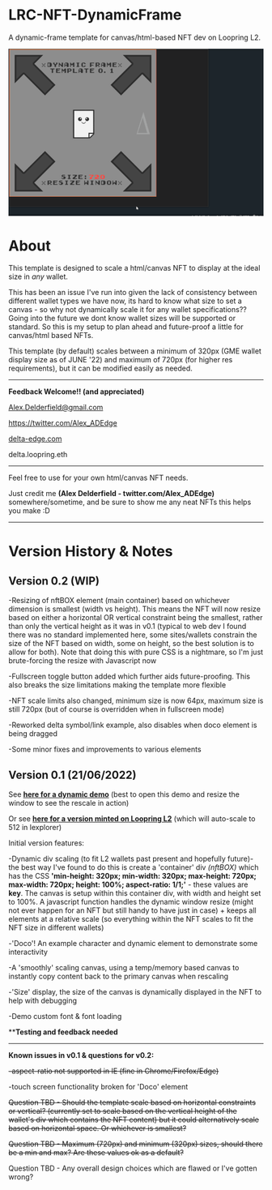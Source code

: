 # LRC-NFT-DynamicFrame
A dynamic-frame template for canvas/html-based NFT dev on Loopring L2.

![v0.1IMGDEMO](dynamic_resize01op2.gif)

# About
This template is designed to scale a html/canvas NFT to display at the ideal size in _any_ wallet.

This has been an issue I've run into given the lack of consistency between different wallet types we have now, its hard to know what size to set a canvas - so why not dynamically scale it for any wallet specifications?? Going into the future we dont know wallet sizes will be supported or standard. So this is my setup to plan ahead and future-proof a little for canvas/html based NFTs.

This template (by default) scales between a minimum of 320px (GME wallet display size as of JUNE '22) and maximum of 720px (for higher res requirements), but it can be modified easily as needed.

<hr>

**Feedback Welcome!! (and appreciated)**

Alex.Delderfield@gmail.com

https://twitter.com/Alex_ADEdge

[delta-edge.com](http://www.delta-edge.com/)

delta.loopring.eth

<hr>

Feel free to use for your own html/canvas NFT needs.

Just credit me **(Alex Delderfield - twitter.com/Alex_ADEdge)** somewhere/sometime, and be sure to show me any neat NFTs this helps you make :D

<hr>

# Version History & Notes

## Version 0.2 (WIP)

-Resizing of nftBOX element (main container) based on whichever dimension is smallest (width vs height). This means the NFT will now resize based on either a horizontal OR vertical constraint being the smallest, rather than only the vertical height as it was in v0.1 (typical to web dev I found there was no standard implemented here, some sites/wallets constrain the size of the NFT based on width, some on height, so the best solution is to allow for both). Note that doing this with pure CSS is a nightmare, so I'm just brute-forcing the resize with Javascript now

-Fullscreen toggle button added which further aids future-proofing. This also breaks the size limitations making the template more flexible

-NFT scale limits also changed, minimum size is now 64px, maximum size is still 720px (but of course is overridden when in fullscreen mode)

-Reworked delta symbol/link example, also disables when doco element is being dragged

-Some minor fixes and improvements to various elements

## Version 0.1 (21/06/2022)

See [**here for a dynamic demo**](http://delta-edge.com/DynamicFrameDemo/) (best to open this demo and resize the window to see the rescale in action)

Or see [**here for a version minted on Loopring L2**](https://lexplorer.io/nfts/0x22b60c6ff19b6590216d5a45a96de404cd1897d3-0-0xfe23138c751c8146f2787738ba63333240508901-0xd5cf18b4c18caabc96610b6cec708b99470140a339dd1eae8697321da0b61a8d-5) (which will auto-scale to 512 in lexplorer)

Initial version features:

-Dynamic div scaling (to fit L2 wallets past present and hopefully future)- the best way I've found to do this is create a 'container' div _(nftBOX)_ which has the CSS **'min-height: 320px; min-width: 320px; max-height: 720px; max-width: 720px; height: 100%; aspect-ratio: 1/1;'** - these values are **key**. The canvas is setup within this container div, with width and height set to 100%. A javascript function handles the dynamic window resize (might not ever happen for an NFT but still handy to have just in case) + keeps all elements at a relative scale (so everything within the NFT scales to fit the NFT size in different wallets)

-'Doco'! An example character and dynamic element to demonstrate some interactivity

-A 'smoothly' scaling canvas, using a temp/memory based canvas to instantly copy content back to the primary canvas when rescaling

-'Size' display, the size of the canvas is dynamically displayed in the NFT to help with debugging

-Demo custom font & font loading

****Testing and feedback needed**

<hr>

**Known issues in v0.1 & questions for v0.2:**

~~-aspect-ratio not supported in IE (fine in Chrome/Firefox/Edge)~~

-touch screen functionality broken for 'Doco' element

~~Question TBD - Should the template scale based on horizontal constraints or vertical? (currently set to scale based on the vertical height of the wallet's div which contains the NFT content) but it could alternatively scale based on horizontal space. Or whichever is smallest?~~

~~Question TBD - Maximum (720px) and minimum (320px) sizes, should there be a min and max? Are these values ok as a default?~~

Question TBD - Any overall design choices which are flawed or I've gotten wrong?
